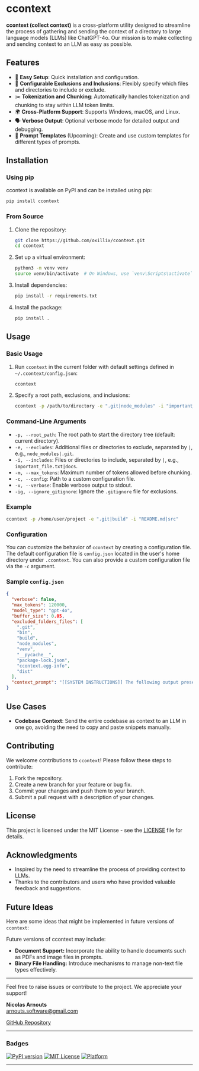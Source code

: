 # ccontext

**ccontext (collect context)** is a cross-platform utility designed to streamline the process of gathering and sending the context of a directory to large language models (LLMs) like ChatGPT-4o. Our mission is to make collecting and sending context to an LLM as easy as possible.


## Features

- 🌟 **Easy Setup**: Quick installation and configuration.
- 🔧 **Configurable Exclusions and Inclusions**: Flexibly specify which files and directories to include or exclude.
- ✂️ **Tokenization and Chunking**: Automatically handles tokenization and chunking to stay within LLM token limits.
- 🌍 **Cross-Platform Support**: Supports Windows, macOS, and Linux.
- 🗣️ **Verbose Output**: Optional verbose mode for detailed output and debugging.
- 📝 **Prompt Templates** (Upcoming): Create and use custom templates for different types of prompts.

## Installation

### Using pip

ccontext is available on PyPI and can be installed using pip:

```sh
pip install ccontext
```

### From Source

1. Clone the repository:

    ```sh
    git clone https://github.com/oxillix/ccontext.git
    cd ccontext
    ```

2. Set up a virtual environment:

    ```sh
    python3 -m venv venv
    source venv/bin/activate  # On Windows, use `venv\Scripts\activate`
    ```

3. Install dependencies:

    ```sh
    pip install -r requirements.txt
    ```

4. Install the package:

    ```sh
    pip install .
    ```

## Usage

### Basic Usage

1. Run `ccontext` in the current folder with default settings defined in `~/.ccontext/config.json`:

    ```sh
    ccontext
    ```

2. Specify a root path, exclusions, and inclusions:

    ```sh
    ccontext -p /path/to/directory -e ".git|node_modules" -i "important_file.txt|docs"
    ```

### Command-Line Arguments

- `-p, --root_path`: The root path to start the directory tree (default: current directory).
- `-e, --excludes`: Additional files or directories to exclude, separated by `|`, e.g., `node_modules|.git`.
- `-i, --includes`: Files or directories to include, separated by `|`, e.g., `important_file.txt|docs`.
- `-m, --max_tokens`: Maximum number of tokens allowed before chunking.
- `-c, --config`: Path to a custom configuration file.
- `-v, --verbose`: Enable verbose output to stdout.
- `-ig, --ignore_gitignore`: Ignore the `.gitignore` file for exclusions.

### Example

```sh
ccontext -p /home/user/project -e ".git|build" -i "README.md|src"
```

### Configuration

You can customize the behavior of `ccontext` by creating a configuration file. The default configuration file is `config.json` located in the user's home directory under `.ccontext`. You can also provide a custom configuration file via the `-c` argument.

### Sample `config.json`

```json
{
  "verbose": false,
  "max_tokens": 120000,
  "model_type": "gpt-4o",
  "buffer_size": 0.05,
  "excluded_folders_files": [
    ".git",
    "bin",
    "build",
    "node_modules",
    "venv",
    "__pycache__",
    "package-lock.json",
    "ccontext.egg-info",
    "dist"
  ],
  "context_prompt": "[[SYSTEM INSTRUCTIONS]] The following output presents a detailed directory structure and file contents from a specified root path. The file tree includes both excluded and included files and directories, clearly marking exclusions. Each file's content is displayed with comprehensive headings and separators to enhance readability and facilitate detailed parsing for extracting hierarchical and content-related insights. If the data represents a codebase, interpret and handle it as such, providing appropriate assistance as a programmer AI assistant. [[END SYSTEM INSTRUCTIONS]]"
}
```

## Use Cases

- **Codebase Context**: Send the entire codebase as context to an LLM in one go, avoiding the need to copy and paste snippets manually.

## Contributing

We welcome contributions to `ccontext`! Please follow these steps to contribute:

1. Fork the repository.
2. Create a new branch for your feature or bug fix.
3. Commit your changes and push them to your branch.
4. Submit a pull request with a description of your changes.

## License

This project is licensed under the MIT License - see the [LICENSE](LICENSE) file for details.

## Acknowledgments

- Inspired by the need to streamline the process of providing context to LLMs.
- Thanks to the contributors and users who have provided valuable feedback and suggestions.

## Future Ideas

Here are some ideas that might be implemented in future versions of `ccontext`:

Future versions of ccontext may include:

- **Document Support:** Incorporate the ability to handle documents such as PDFs and image files in prompts.
- **Binary File Handling:** Introduce mechanisms to manage non-text file types effectively.

---

Feel free to raise issues or contribute to the project. We appreciate your support!

**Nicolas Arnouts**  
[arnouts.software@gmail.com](mailto:arnouts.software@gmail.com)

[GitHub Repository](https://github.com/NicolasArnouts/ccontext)

---

### Badges

[![PyPI version](https://badge.fury.io/py/ccontext.svg)](https://badge.fury.io/py/ccontext)
[![MIT License](https://img.shields.io/badge/license-MIT-blue.svg)](https://github.com/NicolasArnouts/ccontext/blob/main/LICENSE)
[![Platform](https://img.shields.io/badge/platform-Windows%20|%20macOS%20|%20Linux-lightgrey.svg)]()

---
